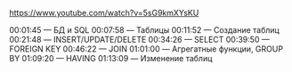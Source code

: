 https://www.youtube.com/watch?v=5sG9kmXYsKU


00:01:45 — БД и SQL
00:07:58 — Таблицы
00:11:52 — Создание таблиц
00:21:48 — INSERT/UPDATE/DELETE
00:34:26 — SELECT
00:39:50 — FOREIGN KEY
00:46:22 — JOIN
01:01:00 — Агрегатные функции, GROUP BY
01:09:20 — HAVING
01:13:09 — Изменение таблиц